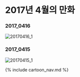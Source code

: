 # 2017년 4월의 만화

### 2017_0416
![20170416_1](/2017_04/20170416_1.jpg)

### 2017_0415
![20170415_1](/2017_04/20170415_1.jpg)

{% include cartoon_nav.md %}
